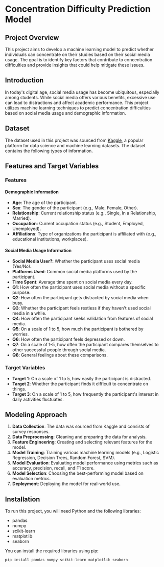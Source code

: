 # Concentration Difficulty Prediction Model

## Project Overview

This project aims to develop a machine learning model to predict whether individuals can concentrate on their studies based on their social media usage. The goal is to identify key factors that contribute to concentration difficulties and provide insights that could help mitigate these issues.

## Introduction

In today's digital age, social media usage has become ubiquitous, especially among students. While social media offers various benefits, excessive use can lead to distractions and affect academic performance. This project utilizes machine learning techniques to predict concentration difficulties based on social media usage and demographic information.

## Dataset

The dataset used in this project was sourced from [Kaggle](https://www.kaggle.com/), a popular platform for data science and machine learning datasets. The dataset contains the following types of information.

## Features and Target Variables

### Features

#### Demographic Information

- **Age**: The age of the participant.
- **Sex**: The gender of the participant (e.g., Male, Female, Other).
- **Relationship**: Current relationship status (e.g., Single, In a Relationship, Married).
- **Occupation**: Current occupation status (e.g., Student, Employed, Unemployed).
- **Affiliations**: Type of organizations the participant is affiliated with (e.g., educational institutions, workplaces).

#### Social Media Usage Information

- **Social Media User?**: Whether the participant uses social media (Yes/No).
- **Platforms Used**: Common social media platforms used by the participant.
- **Time Spent**: Average time spent on social media every day.
- **Q1**: How often the participant uses social media without a specific purpose.
- **Q2**: How often the participant gets distracted by social media when busy.
- **Q3**: Whether the participant feels restless if they haven't used social media in a while.
- **Q4**: How often the participant seeks validation from features of social media.
- **Q5**: On a scale of 1 to 5, how much the participant is bothered by worries.
- **Q6**: How often the participant feels depressed or down.
- **Q7**: On a scale of 1-5, how often the participant compares themselves to other successful people through social media.
- **Q8**: General feelings about these comparisons.

### Target Variables

- **Target 1**: On a scale of 1 to 5, how easily the participant is distracted.
- **Target 2**: Whether the participant finds it difficult to concentrate on things.
- **Target 3**: On a scale of 1 to 5, how frequently the participant's interest in daily activities fluctuates.

## Modeling Approach

1. **Data Collection**: The data was sourced from Kaggle and consists of survey responses.
2. **Data Preprocessing**: Cleaning and preparing the data for analysis.
3. **Feature Engineering**: Creating and selecting relevant features for the model.
4. **Model Training**: Training various machine learning models (e.g., Logistic Regression, Decision Trees, Random Forest, SVM).
5. **Model Evaluation**: Evaluating model performance using metrics such as accuracy, precision, recall, and F1 score.
6. **Model Selection**: Choosing the best-performing model based on evaluation metrics.
7. **Deployment**: Deploying the model for real-world use.

## Installation

To run this project, you will need Python and the following libraries:

- pandas
- numpy
- scikit-learn
- matplotlib
- seaborn

You can install the required libraries using pip:

```bash
pip install pandas numpy scikit-learn matplotlib seaborn





